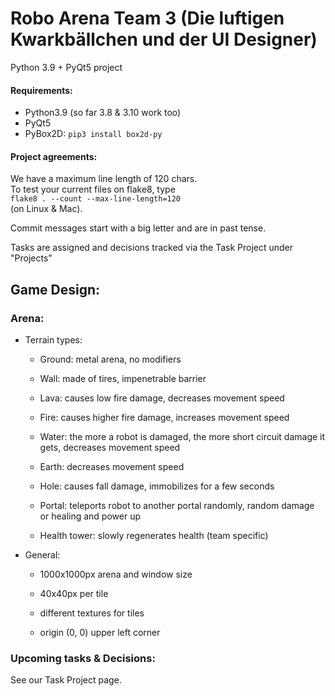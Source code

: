 # Robo Arena Team 3 (Die luftigen Kwarkbällchen und der UI Designer)

Python 3.9 + PyQt5 project

#### Requirements:
  - Python3.9 (so far 3.8 & 3.10 work too)
  - PyQt5
  - PyBox2D: `pip3 install box2d-py`

#### Project agreements:

We have a maximum line length of 120 chars.<br>
To test your current files on flake8, type<br>
`flake8 . --count --max-line-length=120`<br>
(on Linux & Mac).

Commit messages start with a big letter and are in past tense.

Tasks are assigned and decisions tracked via the Task Project under "Projects"

## Game Design:

### Arena:
    
- Terrain types:
  
  - Ground: metal arena, no modifiers
  
  - Wall: made of tires, impenetrable barrier
  
  - Lava: causes low fire damage, decreases movement speed
  
  - Fire: causes higher fire damage, increases movement speed
  
  - Water: the more a robot is damaged, the more short circuit damage it gets, decreases movement speed
  
  - Earth: decreases movement speed
  
  - Hole: causes fall damage, immobilizes for a few seconds
  
  - Portal: teleports robot to another portal randomly, random damage or healing and power up
  
  - Health tower: slowly regenerates health (team specific)
  
- General:
  
  - 1000x1000px arena and window size
  
  - 40x40px per tile
  
  - different textures for tiles
  
  - origin (0, 0) upper left corner

### Upcoming tasks & Decisions:

See our Task Project page.
